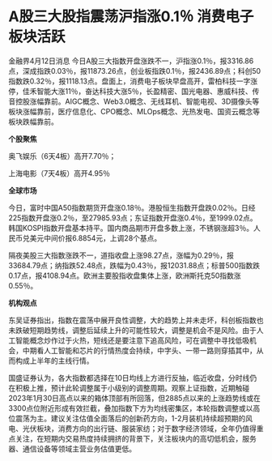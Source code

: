 # A股三大股指震荡沪指涨0.1％ 消费电子板块活跃

金融界4月12日消息
今日A股三大指数开盘涨跌不一，沪指涨0.1％，报3316.86点，深成指跌0.03％，报11873.26点，创业板指跌0.1％，报2436.89点；科创50指数跌0.32％，报1118.13点。盘面上，消费电子板块早盘高开，雷柏科技一字涨停，佳禾智能大涨11％，奋达科技大涨5％，长盈精密、国光电器、惠威科技、传音控股涨幅靠前。AIGC概念、Web3.0概念、无线耳机、智能电视、3D摄像头等板块涨幅靠前，医疗信息化、CPO概念、MLOps概念、光热发电、国资云概念等板块跌幅靠前。

**个股聚焦**

奥飞娱乐（6天4板）高开7.70％；

上海电影（7天4板）高开4.95％

**全球市场**

今日，富时中国A50指数期货开盘涨0.18％。港股恒生指数开盘跌0.02％。日经225指数开盘涨0.2％，至27985.93点；东证指数开盘涨0.4％，至1999.02点。韩国KOSPI指数开盘基本持平。国内商品期市开盘多数上涨，不锈钢涨超3％。人民币兑美元中间价报6.8854元，上调28个基点。

隔夜美股三大指数涨跌不一，道指收盘上涨98.27点，涨幅为0.29％，报33684.79点；纳指跌52.48点，跌幅为0.43％，报12031.88点；标普500指数跌0.17点，报4108.94点。欧洲主要股指收盘集体上涨，欧洲斯托克50指数涨0.55％。

**机构观点**

东吴证券指出，指数在震荡中展开良性调整，大的趋势上并未走坏，科创板指数也未跌破短期趋势线，调整后延续上升的可能性较大，调整是机会不是风险。由于人工智能概念炒作过于火热，短线还是要注意下追高风险，可在调整中寻找低吸机会，中期看人工智能和芯片的行情热度会持续，中字头、一带一路则穿插其中，从而构成上半年的主线行情。

国盛证券认为，各大指数都选择在10日均线上方进行反抽，临近收盘，分时线仍在积极上推，预计此轮调整属于小级别的调整周期。观察上证指数，近期触碰2023年1月30日高点以来的箱体顶部有所回落，但2885点以来的上涨趋势线或在3300点位附近形成有效拦截，叠加指数下方为均线密集区，本轮指数调整或以高位震荡为主。建议关注估值全面落后的创新药方向，1-2月装机持续超预期的风电、光伏板块，消费方向的出行链、服装家纺；对于数字经济领域，全年仍值得重点关注，在短期内交易热度持续拥挤的背景下，关注板块内的高切低机会，服务器、通信设备等领域主营业务估值更低。

